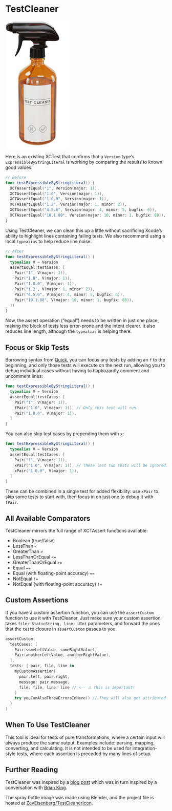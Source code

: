 # TestCleaner

<img src="TestCleaner.png" width=200 />

Here is an existing XCTest that confirms that a `Version` type’s `ExpressibleByStringLiteral` is working by comparing the results to known good values:

```swift
// Before
func testExpressibleByStringLiteral() {
  XCTAssertEqual("1", Version(major: 1)),
  XCTAssertEqual("1.0", Version(major: 1)),
  XCTAssertEqual("1.0.0", Version(major: 1)),
  XCTAssertEqual("1.2", Version(major: 1, minor: 2)),
  XCTAssertEqual("4.5.6", Version(major: 4, minor: 5, bugfix: 6)),
  XCTAssertEqual("10.1.88", Version(major: 10, minor: 1, bugfix: 88)),
}
```

Using TestCleaner, we can clean this up a little without sacrificing Xcode’s ability to highlight lines containing failing tests. We also recommend using a local `typealias` to help reduce line noise:

```swift
// After
func testExpressibleByStringLiteral() {
  typealias V = Version
  assertEqual(testCases: [
    Pair("1", V(major: 1)),
    Pair("1.0", V(major: 1)),
    Pair("1.0.0", V(major: 1)),
    Pair("1.2", V(major: 1, minor: 2)),
    Pair("4.5.6", V(major: 4, minor: 5, bugfix: 6)),
    Pair("10.1.88", V(major: 10, minor: 1, bugfix: 88)),
  ])
}
```

Now, the assert operation (“equal”) needs to be written in just one place, making the block of tests less error-prone and the intent clearer. It also reduces line length, although the `typealias` is helping there.

## Focus or Skip Tests

Borrowing syntax from [Quick](https://github.com/Quick/Quick), you can focus any tests by adding an `f` to the beginning, and only those tests will execute on the next run, allowing you to debug individual cases without having to haphazardly comment and uncomment lines:

```swift
func testExpressibleByStringLiteral() {
  typealias V = Version
  assertEqual(testCases: [
    Pair("1", V(major: 1)),
    fPair("1.0", V(major: 1)), // Only this test will run.
    Pair("1.0.0", V(major: 1)),
  ]
}
```

You can also skip test cases by prepending them with `x`:

```swift
func testExpressibleByStringLiteral() {
  typealias V = Version
  assertEqual(testCases: [
    Pair("1", V(major: 1)),
    xPair("1.0", V(major: 1)), // These last two tests will be ignored.
    xPair("1.0.0", V(major: 1)),
  ]
}
```

These can be combined in a single test for added flexibility: use `xPair` to skip some tests to start with, then focus in on just one to debug it with `fPair`.

## All Available Comparators

TestCleaner mirrors the full range of XCTAssert functions available:

- Boolean (true/false)
- LessThan `<`
- GreaterThan `>`
- LessThanOrEqual `<=`
- GreaterThanOrEqual `>=`
- Equal `==`
- Equal (with floating-point accuracy) `==`
- NotEqual `!=`
- NotEqual (with floating-point accuracy) `!=`

## Custom Assertions

If you have a custom assertion function, you can use the `assertCustom` function to use it with TestCleaner. Just make sure your custom assertion takes `file: StaticString, line: UInt` parameters, and forward the ones that the `tests` closure in `assertCustom` passes to you.

```swift
assertCustom(
  testCases: [
    Pair(someLeftValue, someRightValue),
    Pair(anotherLeftValue, anotherRightValue),
  ],
  tests: { pair, file, line in
    myCustomAssertion(
      pair.left, pair.right,
      message: pair.message,
      file: file, line: line // <-- ⚠️ this is important!
    )
    try youCanAlsoThrowErrorsInHere() // They will also get attributed to the correct line.
  }
)
```

## When To Use TestCleaner

This tool is ideal for tests of pure transformations, where a certain input will always produce the same output. Examples include: parsing, mapping, converting, and calculating. It is not intended to be used for integration-style tests, where each assertion is preceded by many lines of setup.

## Further Reading

TestCleaner was inspired by a [blog post](https://www.rightpoint.com/rplabs/2019/03/xctest-line-by-line/) which was in turn inspired by a conversation with [Brian King](https://twitter.com/kingofbrian).

The spray bottle image was made using Blender, and the project file is hosted at [ZevEisenberg/TestCleanerIcon](https://github.com/ZevEisenberg/TestCleanerIcon.git).
